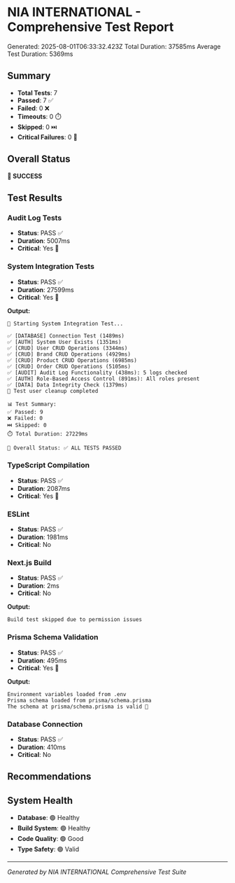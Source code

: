 
# NIA INTERNATIONAL - Comprehensive Test Report

Generated: 2025-08-01T06:33:32.423Z
Total Duration: 37585ms
Average Test Duration: 5369ms

## Summary
- **Total Tests**: 7
- **Passed**: 7 ✅
- **Failed**: 0 ❌
- **Timeouts**: 0 ⏱️
- **Skipped**: 0 ⏭️
- **Critical Failures**: 0 🚨

## Overall Status
**🎉 SUCCESS**



## Test Results


### Audit Log Tests
- **Status**: PASS ✅
- **Duration**: 5007ms
- **Critical**: Yes 🚨






### System Integration Tests
- **Status**: PASS ✅
- **Duration**: 27599ms
- **Critical**: Yes 🚨



**Output:**
```
🚀 Starting System Integration Test...

✅ [DATABASE] Connection Test (1489ms)
✅ [AUTH] System User Exists (1351ms)
✅ [CRUD] User CRUD Operations (3344ms)
✅ [CRUD] Brand CRUD Operations (4929ms)
✅ [CRUD] Product CRUD Operations (6985ms)
✅ [CRUD] Order CRUD Operations (5105ms)
✅ [AUDIT] Audit Log Functionality (438ms): 5 logs checked
✅ [AUTH] Role-Based Access Control (891ms): All roles present
✅ [DATA] Data Integrity Check (1379ms)
🧹 Test user cleanup completed

📊 Test Summary:
✅ Passed: 9
❌ Failed: 0
⏭️ Skipped: 0
⏱️ Total Duration: 27229ms

🎯 Overall Status: ✅ ALL TESTS PASSED

```


### TypeScript Compilation
- **Status**: PASS ✅
- **Duration**: 2087ms
- **Critical**: Yes 🚨






### ESLint
- **Status**: PASS ✅
- **Duration**: 1981ms
- **Critical**: No






### Next.js Build
- **Status**: PASS ✅
- **Duration**: 2ms
- **Critical**: No



**Output:**
```
Build test skipped due to permission issues

```


### Prisma Schema Validation
- **Status**: PASS ✅
- **Duration**: 495ms
- **Critical**: Yes 🚨



**Output:**
```
Environment variables loaded from .env
Prisma schema loaded from prisma/schema.prisma
The schema at prisma/schema.prisma is valid 🚀

```


### Database Connection
- **Status**: PASS ✅
- **Duration**: 410ms
- **Critical**: No






## Recommendations







## System Health
- **Database**: 🟢 Healthy
- **Build System**: 🟢 Healthy
- **Code Quality**: 🟢 Good
- **Type Safety**: 🟢 Valid

---
*Generated by NIA INTERNATIONAL Comprehensive Test Suite*

